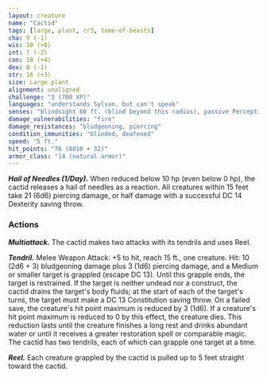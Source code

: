 ```yaml
---
layout: creature
name: "Cactid"
tags: [large, plant, cr3, tome-of-beasts]
cha: 9 (-1)
wis: 10 (+0)
int: 7 (-2)
con: 18 (+4)
dex: 8 (-1)
str: 16 (+3)
size: Large plant
alignment: unaligned
challenge: "3 (700 XP)"
languages: "understands Sylvan, but can't speak"
senses: "blindsight 60 ft. (blind beyond this radius), passive Perception 10"
damage_vulnerabilities: "fire"
damage_resistances: "bludgeoning, piercing"
condition_immunities: "blinded, deafened"
speed: "5 ft."
hit_points: "76 (8d10 + 32)"
armor_class: "14 (natural armor)"
---
```


***Hail of Needles (1/Day).*** When reduced below 10 hp (even below 0 hp), the cactid releases a hail of needles as a reaction. All creatures within 15 feet take 21 (6d6) piercing damage, or half damage with a successful DC 14 Dexterity saving throw. 

### Actions

***Multiattack.*** The cactid makes two attacks with its tendrils and uses Reel.

***Tendril.*** Melee Weapon Attack: +5 to hit, reach 15 ft., one creature. Hit: 10 (2d6 + 3) bludgeoning damage plus 3 (1d6) piercing damage, and a Medium or smaller target is grappled (escape DC 13). Until this grapple ends, the target is restrained. If the target is neither undead nor a construct, the cactid drains the target's body fluids; at the start of each of the target's turns, the target must make a DC 13 Constitution saving throw. On a failed save, the creature's hit point maximum is reduced by 3 (1d6). If a creature's hit point maximum is reduced to 0 by this effect, the creature dies. This reduction lasts until the creature finishes a long rest and drinks abundant water or until it receives a greater restoration spell or comparable magic. The cactid has two tendrils, each of which can grapple one target at a time.

***Reel.*** Each creature grappled by the cactid is pulled up to 5 feet straight toward the cactid.

